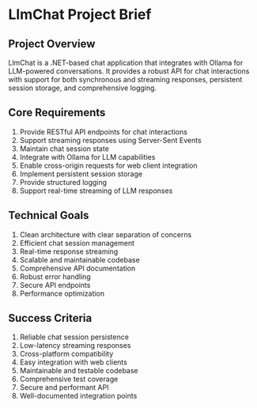 # LlmChat Project Brief

## Project Overview
LlmChat is a .NET-based chat application that integrates with Ollama for LLM-powered conversations. It provides a robust API for chat interactions with support for both synchronous and streaming responses, persistent session storage, and comprehensive logging.

## Core Requirements
1. Provide RESTful API endpoints for chat interactions
2. Support streaming responses using Server-Sent Events
3. Maintain chat session state
4. Integrate with Ollama for LLM capabilities
5. Enable cross-origin requests for web client integration
6. Implement persistent session storage
7. Provide structured logging
8. Support real-time streaming of LLM responses

## Technical Goals
1. Clean architecture with clear separation of concerns
2. Efficient chat session management
3. Real-time response streaming
4. Scalable and maintainable codebase
5. Comprehensive API documentation
6. Robust error handling
7. Secure API endpoints
8. Performance optimization

## Success Criteria
1. Reliable chat session persistence
2. Low-latency streaming responses
3. Cross-platform compatibility
4. Easy integration with web clients
5. Maintainable and testable codebase
6. Comprehensive test coverage
7. Secure and performant API
8. Well-documented integration points 